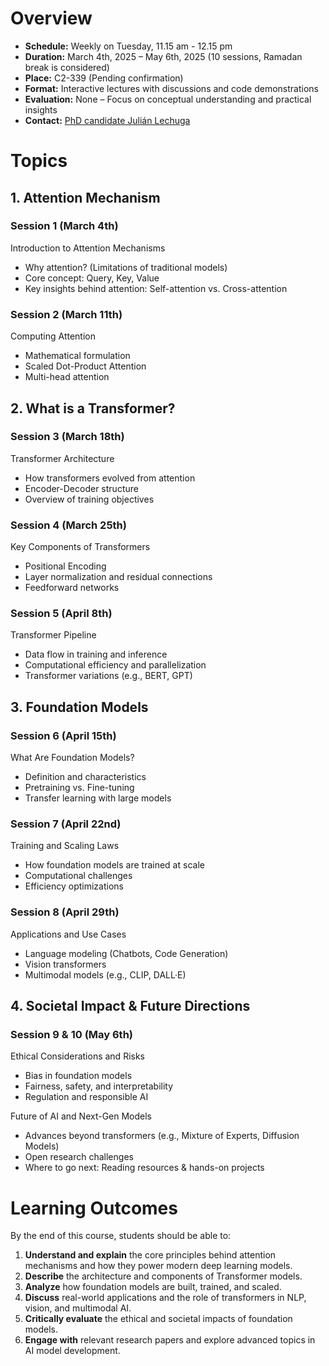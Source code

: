 # Overview

- **Schedule:** Weekly on Tuesday, 11.15 am - 12.15 pm
- **Duration:** March 4th, 2025 – May 6th, 2025 (10 sessions, Ramadan break is considered)
- **Place:** C2-339 (Pending confirmation)
- **Format:** Interactive lectures with discussions and code demonstrations
- **Evaluation:** None – Focus on conceptual understanding and practical insights
- **Contact:** [PhD candidate Julián Lechuga](ljl5178@nyu.edu)

# Topics

## **1. Attention Mechanism**

### **Session 1 (**March 4th**)**

Introduction to Attention Mechanisms

- Why attention? (Limitations of traditional models)
- Core concept: Query, Key, Value
- Key insights behind attention: Self-attention vs. Cross-attention

### **Session 2 (**March 11th**)**

Computing Attention

- Mathematical formulation
- Scaled Dot-Product Attention
- Multi-head attention

## **2. What is a Transformer?**

### **Session 3 (**March 18th**)**

Transformer Architecture

- How transformers evolved from attention
- Encoder-Decoder structure
- Overview of training objectives

### **Session 4 (**March 25th**)**

Key Components of Transformers

- Positional Encoding
- Layer normalization and residual connections
- Feedforward networks

### **Session 5 (**April 8th**)**

Transformer Pipeline

- Data flow in training and inference
- Computational efficiency and parallelization
- Transformer variations (e.g., BERT, GPT)

## **3. Foundation Models**

### **Session 6 (**April 15th**)**

What Are Foundation Models?

- Definition and characteristics
- Pretraining vs. Fine-tuning
- Transfer learning with large models

### **Session 7 (**April 22nd**)**

Training and Scaling Laws

- How foundation models are trained at scale
- Computational challenges
- Efficiency optimizations

### **Session 8 (**April 29th**)**

Applications and Use Cases

- Language modeling (Chatbots, Code Generation)
- Vision transformers
- Multimodal models (e.g., CLIP, DALL·E)

## **4. Societal Impact & Future Directions**

### **Session 9 & 10 (**May 6th**)**

Ethical Considerations and Risks

- Bias in foundation models
- Fairness, safety, and interpretability
- Regulation and responsible AI

Future of AI and Next-Gen Models

- Advances beyond transformers (e.g., Mixture of Experts, Diffusion Models)
- Open research challenges
- Where to go next: Reading resources & hands-on projects

# **Learning Outcomes**

By the end of this course, students should be able to:

1. **Understand and explain** the core principles behind attention mechanisms and how they power modern deep learning models.
2. **Describe** the architecture and components of Transformer models.
3. **Analyze** how foundation models are built, trained, and scaled.
4. **Discuss** real-world applications and the role of transformers in NLP, vision, and multimodal AI.
5. **Critically evaluate** the ethical and societal impacts of foundation models.
6. **Engage with** relevant research papers and explore advanced topics in AI model development.
